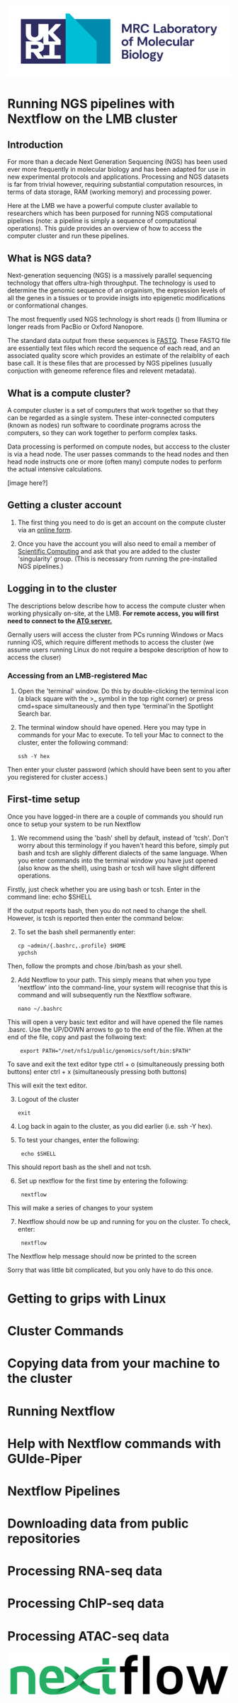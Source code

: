 ![LMB_Logo](assets/institute_logo.svg)

# Running NGS pipelines with Nextflow on the LMB cluster

## Introduction
For more than a decade Next Generation Sequencing (NGS) has been used ever more frequently in molecular biology and has been adapted for use in new experimental protocols and applications.  Processing and NGS datasets is far from trivial however, requiring substantial computation resources, in terms of data storage, RAM (working memory) and processing power.  

Here at the LMB we have a powerful compute cluster available to researchers which has been purposed for running NGS computational pipelines (note: a pipeline is simply a sequence of computational operations).  This guide provides an overview of how to access the computer cluster and run these pipelines. 

## What is NGS data?

Next-generation sequencing (NGS) is a massively parallel sequencing technology that offers ultra-high throughput.  The technology is used to determine the genomic sequence of an orgainism, the expression levels of all the genes in a tissues or to provide insigts into epigenetic modifications or conformational changes.

The most frequently used NGS technology is short reads () from Illumina or longer reads from PacBio or Oxford Nanopore.  

The standard data output from these sequences is [FASTQ](https://en.wikipedia.org/wiki/FASTQ_format).  These FASTQ file are essentially text files which record the sequence of each read, and an associated quality score which provides an estimate of the relaiblity of each base call.  It is these files that are processed by NGS pipelines (usually conjuction with geneome reference files and relevent metadata).


## What is a compute cluster?

A computer cluster is a set of computers that work together so that they can be regarded as a single system.  These inter-connected computers (known as nodes) run software to coordinate programs across the computers, so they can work together to perform complex tasks.

Data processing is performed on compute nodes, but acccess to the cluster is via a head node.  The user passes commands to the head nodes and then head node instructs one or more (often many) compute nodes to perform the actual intensive calculations.

[image here?]

## Getting a cluster account
1. The first thing you need to do is get an account on the compute cluster via an [online form](http://nis1.lmb.internal/cgi-bin/newaccount.cgi).

2. Once you have the account you will also need to email a member of [Scientific Computing](https://www.mrc-lmb.cam.ac.uk/scicomp/index.php?id=about) and ask that you are added to the cluster 'singularity' group.  (This is necessary from running the pre-installed NGS pipelines.)


## Logging in to the cluster 

The descriptions below describe how to access the compute cluster when working physically on-site, at the LMB.  **For remote access, you will first need to connect to the [ATG server.](https://www.mrc-lmb.cam.ac.uk/scicomp/index.php?id=ssh-x2go)** 

Gernally users will access the cluster from PCs running Windows or Macs running iOS, which require different methods to access the cluster (we assume users running Linux do not require a bespoke description of how to access the cluser)

### Accessing from an LMB-registered Mac

1. Open the 'terminal' window.  Do this by double-clicking the terminal icon (a black square with the >_ symbol in the top right corner) or press cmd+space simultaneously and then type 'terminal'in the Spotlight Search bar.

2.  The terminal window should have opened.  Here you may type in commands for your Mac to execute.  To tell your Mac to connect to the cluster, enter the following command:
     
        ssh -Y hex

Then enter your cluster password (which should have been sent to you after you registered for cluster access.)

## First-time setup

Once you have logged-in there are a couple of commands you should run once to setup your system to be run Nextflow

1.  We recommend using the 'bash' shell by default, instead of 'tcsh'.  Don't worry about this terminology if you haven't heard this before, simply put bash and tcsh are slighly different dialects of the same language.   When you enter commands into the terminal window you have just opened (also know as the shell), using bash or tcsh will have slight different operations.  

Firstly, just check whether you are using bash or tcsh.  Enter in the command line:
        echo $SHELL

If the output reports bash, then you do not need to change the shell.  However, is tcsh is reported then enter the command below: 

2.  To set the bash shell permanently enter:

        cp ~admin/{.bashrc,.profile} $HOME
        ypchsh

Then, follow the prompts and chose /bin/bash as your shell.


2.  Add Nextflow to your path.  This simply means that when you type 'nextflow' into the command-line, your system will recognise that this is command and will subsequently run the Nextflow software.

        nano ~/.bashrc

This will open a very basic text editor and will have opened the file names .basrc.  Use the UP/DOWN arrows to go to the end of the file.  When at the end of the file, copy and past the follwoing text:

        export PATH="/net/nfs1/public/genomics/soft/bin:$PATH"

To save and exit the text editor type
ctrl + o (simultaneously pressing both buttons)
enter
ctrl + x (simultaneously pressing both buttons)

This will exit the text editor. 

3.  Logout of the cluster 

        exit

4. Log back in again to the cluster, as you did earlier (i.e. ssh -Y hex).  

5. To test your changes, enter the following:

        echo $SHELL

This should report bash as the shell and not tcsh.

6. Set up nextflow for the first time by entering the following:
   
        nextflow

This will make a series of changes to your system


7. Nextflow should now be up and running for you on the cluster.  To check, enter:
        
        nextflow

The Nextflow help message should now be printed to the screen

Sorry that was little bit complicated, but you only have to do this once.



# Getting to grips with Linux



# Cluster Commands

# Copying data from your machine to the cluster

# Running Nextflow

# Help with Nextflow commands with GUIde-Piper

# Nextflow Pipelines

# Downloading data from public repositories

# Processing RNA-seq data

# Processing ChIP-seq data

# Processing  ATAC-seq data

![Nextflow_Logo](assets/nextflow_logo.png)
